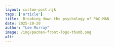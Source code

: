```yaml
---
layout: custom-post.njk 
tags: ['article']
title:  Breaking down the psychology of PAC-MAN
date: 2025-10-20
author: "Lee Murray"
image: /img/pacman-front-logo-thumb.png
alt: 
---
```

